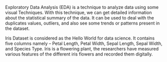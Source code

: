 Exploratory Data Analysis (EDA) is a technique to analyze data using some visual Techniques. With this technique, we can get detailed information about the statistical summary of the data. It can be used to deal with the duplicates values, outliers, and also see some trends or patterns present in the dataset.

Iris Dataset is considered as the Hello World for data science. It contains five columns namely – Petal Length, Petal Width, Sepal Length, Sepal Width, and Species Type. Iris is a flowering plant, the researchers have measured various features of the different iris flowers and recorded them digitally.
